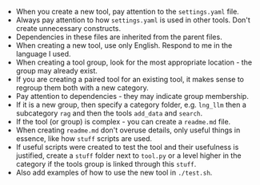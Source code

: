 - When you create a new tool, pay attention to the `settings.yaml` file.
- Always pay attention to how `settings.yaml` is used in other tools. Don't create unnecessary constructs. 
- Dependencies in these files are inherited from the parent files.
- When creating a new tool, use only English. Respond to me in the language I used.
- When creating a tool group, look for the most appropriate location - the group may already exist.
- If you are creating a paired tool for an existing tool, it makes sense to regroup them both with a new category.
- Pay attention to dependencies - they may indicate group membership.
- If it is a new group, then specify a category folder, e.g. `lng_llm` then a subcategory `rag` and then the tools `add_data` and `search`.
- If the tool (or group) is complex - you can create a `readme.md` file.
- When creating `readme.md` don't overuse details, only useful things in essence, like how `stuff` scripts are used.
- If useful scripts were created to test the tool and their usefulness is justified, create a `stuff` folder next to `tool.py` or a level higher in the category if the tools group is linked through this `stuff`.
- Also add examples of how to use the new tool in `./test.sh`.